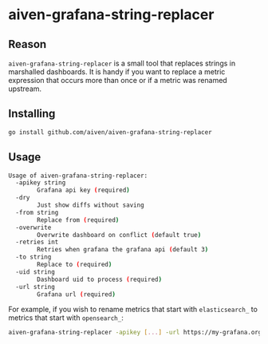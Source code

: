 # aiven-grafana-string-replacer

## Reason

`aiven-grafana-string-replacer` is a small tool that replaces strings in marshalled dashboards.
It is handy if you want to replace a metric expression that occurs more than once or if a metric was renamed upstream.

## Installing

```bash
go install github.com/aiven/aiven-grafana-string-replacer
```

## Usage
```bash
Usage of aiven-grafana-string-replacer:
  -apikey string
    	Grafana api key (required)
  -dry
    	Just show diffs without saving
  -from string
    	Replace from (required)
  -overwrite
    	Overwrite dashboard on conflict (default true)
  -retries int
    	Retries when grafana the grafana api (default 3)
  -to string
    	Replace to (required)
  -uid string
    	Dashboard uid to process (required)
  -url string
    	Grafana url (required)
```


For example, if you wish to rename metrics that start with `elasticsearch_` to metrics that start with `opensearch_`:

```bash
aiven-grafana-string-replacer -apikey [...] -url https://my-grafana.org/ -from elasticsearch_ -to opensearch_ -uid [...]
```

